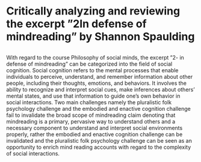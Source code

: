 # Critically analyzing and reviewing the excerpt ”2In defense of mindreading” by Shannon Spaulding

##
With regard to the course Philosophy of social minds, the excerpt ”2- in defense of mindreading” can be categorized into the field of social cognition. Social cognition refers to the mental processes that enable individuals to perceive, understand, and remember information about other people, including their thoughts, emotions, and behaviors. It involves the ability to recognize and interpret social cues, make inferences about others’ mental states, and use that information to guide one’s own behavior in social interactions.
Two main challenges namely the pluralistic folk psychology challenge and the embodied and enactive cognition challenge fail to invalidate the broad scope of mindreading claim denoting that mindreading is a primary, pervasive way to understand others and a necessary component to understand and interpret social environments properly, rather the embodied and enactive cognition challenge can be invalidated and the pluralistic folk psychology challenge can be seen as an opportunity to enrich mind reading accounts with regard to the complexity of social
interactions.

